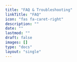 ```yaml
---
title: "FAQ & Troubleshooting"
linkTitle: "FAQ"
icon: "fas fa-caret-right"
description: ""
date: ""
lastmod: ""
draft: false
images: []
type: "docs"
layout: "single"
---
```

